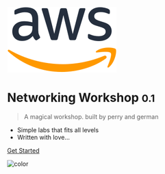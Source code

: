 ![logo](_media/logo256.png)

# Networking Workshop <small>0.1</small>

> A magical workshop. built by perry and german

- Simple labs that fits all levels
- Written with love...

[Get Started](init.md)

<!-- background color -->

![color](#ffffff)
